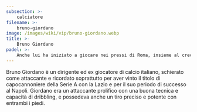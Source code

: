 ```yaml
---
subsection: >-
    calciatore
filename: >-
    bruno-giordano
image: /images/wiki/vip/bruno-giordano.webp
title: >-
    Bruno Giordano
padel: >-
    Anche lui ha iniziato a giocare nei pressi di Roma, insieme al crecente movimento di ex-calciatori e showman ha partecipato a diverse iniziative solidali.
---
```

Bruno Giordano è un dirigente ed ex giocatore di calcio italiano, schierato come attaccante e ricordato soprattutto per aver vinto il titolo di capocannoniere della Serie A con la Lazio e per il suo periodo di successo al Napoli. Giordano era un attaccante prolifico con una buona tecnica e capacità di dribbling, e possedeva anche un tiro preciso e potente con entrambi i piedi.